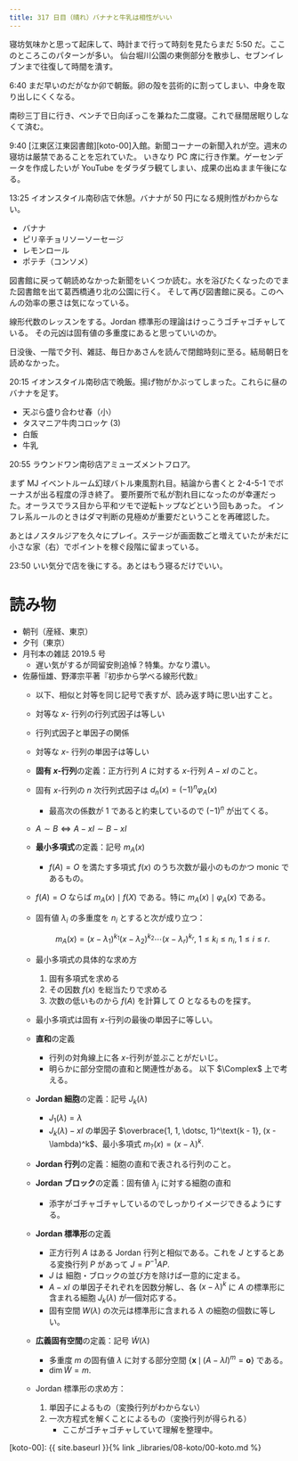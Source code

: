 ```yaml
---
title: 317 日目（晴れ）バナナと牛乳は相性がいい
---
```


寝坊気味かと思って起床して、時計まで行って時刻を見たらまだ 5:50 だ。ここのところこのパターンが多い。
仙台堀川公園の東側部分を散歩し、セブンイレブンまで往復して時間を潰す。

6:40 まだ早いのだがなか卯で朝飯。卵の殻を芸術的に割ってしまい、中身を取り出しにくくなる。

南砂三丁目に行き、ベンチで日向ぼっこを兼ねた二度寝。これで昼間居眠りしなくて済む。

9:40 [江東区江東図書館][koto-00]入館。新聞コーナーの新聞入れが空。週末の寝坊は厳禁であることを忘れていた。
いきなり PC 席に行き作業。ゲーセンデータを作成したいが YouTube をダラダラ観てしまい、成果の出ぬまま午後になる。

13:25 イオンスタイル南砂店で休憩。バナナが 50 円になる規則性がわからない。
* バナナ
* ピリ辛チョリソーソーセージ
* レモンロール
* ポテチ（コンソメ）

図書館に戻って朝読めなかった新聞をいくつか読む。水を浴びたくなったのでまた図書館を出て葛西橋通り北の公園に行く。
そして再び図書館に戻る。このへんの効率の悪さは気になっている。

線形代数のレッスンをする。Jordan 標準形の理論はけっこうゴチャゴチャしている。
その元凶は固有値の多重度にあると思っていいのか。

日没後、一階で夕刊、雑誌、毎日かあさんを読んで閉館時刻に至る。結局朝日を読めなかった。

20:15 イオンスタイル南砂店で晩飯。揚げ物がかぶってしまった。これらに昼のバナナを足す。
* 天ぷら盛り合わせ春（小）
* タスマニア牛肉コロッケ (3)
* 白飯
* 牛乳

20:55 ラウンドワン南砂店アミューズメントフロア。

まず MJ イベントルーム幻球バトル東風割れ目。結論から書くと 2-4-5-1 でボーナスが出る程度の浮き終了。
要所要所で私が割れ目になったのが幸運だった。オーラスでラス目から平和ツモで逆転トップなどという回もあった。
インフレ系ルールのときはダマ判断の見極めが重要だということを再確認した。

あとはノスタルジアを久々にプレイ。ステージが画面数ごと増えていたが未だに小さな家（右）でポイントを稼ぐ段階に留まっている。

23:50 いい気分で店を後にする。あとはもう寝るだけでいい。

# 読み物

* 朝刊（産経、東京）
* 夕刊（東京）
* 月刊本の雑誌 2019.5 号
  * 遅い気がするが岡留安則追悼？特集。かなり濃い。
* 佐藤恒雄、野澤宗平著『初歩から学べる線形代数』
  * 以下、相似と対等を同じ記号で表すが、読み返す時に思い出すこと。
  * 対等な $x$- 行列の行列式因子は等しい
  * 行列式因子と単因子の関係
  * 対等な $x$- 行列の単因子は等しい
  * **固有 $x$-行列**の定義：正方行列 $A$ に対する $x$-行列 $A - xI$ のこと。
  * 固有 $x$-行列の $n$ 次行列式因子は $d_n(x) = (-1)^n \varphi_A(x)$
    * 最高次の係数が 1 であると約束しているので $(-1)^n$ が出てくる。
  * $A \sim B \iff A - xI \sim B - xI$
  * **最小多項式**の定義：記号 $m_A(x)$
    * $f(A) = O$ を満たす多項式 $f(x)$ のうち次数が最小のものかつ monic であるもの。
  * $f(A) = O$ ならば $m_A(x) \mid f(X)$ である。特に $m_A(x) \mid \varphi_A(x)$ である。
  * 固有値 $\lambda_i$ の多重度を $n_i$ とすると次が成り立つ：

    $$
    m_A(x) = (x - \lambda_1)^{k_1}(x - \lambda_2)^{k_2}\dotsm(x - \lambda_r)^{k_r},
    \ 1 \le k_i \le n_i,\ 1 \le i \le r.
    $$

  * 最小多項式の具体的な求め方
    1. 固有多項式を求める
    2. その因数 $f(x)$ を総当たりで求める
    3. 次数の低いものから $f(A)$ を計算して $O$ となるものを探す。
  * 最小多項式は固有 $x$-行列の最後の単因子に等しい。
  * **直和**の定義
    * 行列の対角線上に各 $x$-行列が並ぶことがだいじ。
    * 明らかに部分空間の直和と関連性がある。
  以下 $\Complex$ 上で考える。
  * **Jordan 細胞**の定義：記号 $J_k(\lambda)$
    * $J_1(\lambda) = \lambda$
    * $J_k(\lambda) - xI$ の単因子 $\overbrace{1, 1, \dotsc, 1}^\text{k - 1}, (x - \lambda)^k$、最小多項式 $m_?(x) = (x - \lambda)^k.$
  * **Jordan 行列**の定義：細胞の直和で表される行列のこと。
  * **Jordan ブロック**の定義：固有値 $\lambda_j$ に対する細胞の直和
    * 添字がゴチャゴチャしているのでしっかりイメージできるようにする。
  * **Jordan 標準形**の定義
    * 正方行列 $A$ はある Jordan 行列と相似である。これを $J$ とするとある変換行列 $P$ があって $J = P^{-1}AP.$
    * $J$ は 細胞・ブロックの並び方を除けば一意的に定まる。
    * $A - xI$ の単因子それぞれを因数分解し、各 $(x - \lambda)^k$ に $A$ の標準形に含まれる細胞 $J_k(\lambda)$ が一個対応する。
    * 固有空間 $W(\lambda)$ の次元は標準形に含まれる $\lambda$ の細胞の個数に等しい。
  * **広義固有空間**の定義：記号 $\widetilde{W}(\lambda)$
    * 多重度 $m$ の固有値 $\lambda$ に対する部分空間 $\lbrace\bm{x}\,\mid\,(A - \lambda I)^m = \bm{o}\rbrace$ である。
    * $\dim{\widetilde{W}} = m.$
  * Jordan 標準形の求め方：
    1. 単因子によるもの（変換行列がわからない）
    2. 一次方程式を解くことによるもの（変換行列が得られる）
       * ここがゴチャゴチャしていて理解を整理中。

[koto-00]: {{ site.baseurl }}{% link _libraries/08-koto/00-koto.md %}
